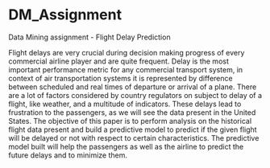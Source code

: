 # DM_Assignment
Data Mining assignment - Flight Delay Prediction


Flight delays are very crucial during decision making progress of every commercial airline player and are quite frequent. Delay is the most important performance metric for any commercial transport system, in context of air transportation systems it is represented by difference between scheduled and real times of departure or arrival of a plane. There are a lot of factors considered by country regulators on subject to delay of a flight, like weather, and a multitude of indicators. These delays lead to frustration to the passengers, as we will see the data present in the United States. The objective of this paper is to perform analysis on the historical flight data present and build a predictive model to predict if the given flight will be delayed or not with respect to certain characteristics. The predictive model built will help the passengers as well as the airline to predict the future delays and to minimize them.  

